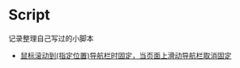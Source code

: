 # Script
记录整理自己写过的小脚本

- [鼠标滚动到(指定位置)导航栏时固定，当页面上滑动导航栏取消固定](https://htmlpreview.github.io/?https://github.com/Crystal-LDJ/Script/blob/master/intelligentBar/detail.html)
